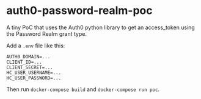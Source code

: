 # auth0-password-realm-poc
A tiny PoC that uses the Auth0 python library to get an access_token using the Password Realm grant type.

Add a `.env` file like this:

```
AUTH0_DOMAIN=...
CLIENT_ID=...
CLIENT_SECRET=...
HC_USER_USERNAME=...
HC_USER_PASSWORD=...
```

Then run `docker-compose build` and `docker-compose run poc`.
